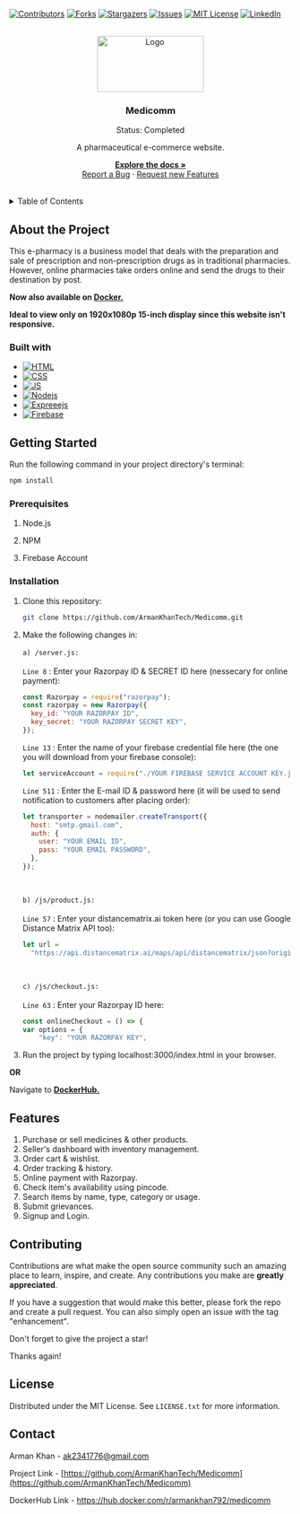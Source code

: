 [![Contributors][contributors-shield]][contributors-url]
[![Forks][forks-shield]][forks-url]
[![Stargazers][stars-shield]][stars-url]
[![Issues][issues-shield]][issues-url]
[![MIT License][license-shield]][license-url]
[![LinkedIn][linkedin-shield]][linkedin-url]

<br />
<div align="center">
  <a href="https://github.com/ArmanKhanTech/Medicomm/">
    <img src="https://github.com/ArmanKhanTech/Medicomm/assets/92728787/6e1b8187-48d7-40e9-8085-922471b1e1ca" alt="Logo" width="190" height="100">
  </a>

  <h3 align="center">Medicomm</h3>
  <p align="center">Status: Completed</p>
  <p align="center">A pharmaceutical e-commerce website.</p>

  <p align="center">
    <a href="https://github.com/ArmanKhanTech/Medicomm"><strong>Explore the docs »</strong></a>
    <br />
    <a href="https://github.com/ArmanKhanTech/Medicomm/issues">Report a Bug</a>
    ·
    <a href="https://github.com/ArmanKhanTech/Medicomm/issues">Request new Features</a>
  </p>
</div>
<br />



<details>
  <summary>Table of Contents</summary>
  <ol>
    <li>
      <a href="#about-the-project">About The Project</a>
      <ul>
        <li><a href="#built-with">Built with</a></li>
      </ul>
    </li>
    <li>
      <a href="#getting-started">Getting Started</a>
      <ul>
        <li><a href="#prerequisites">Prerequisites</a></li>
        <li><a href="#installation">Installation</a></li>
      </ul>
    </li>
    <li><a href="#features">Features</a></li>
    <li><a href="#contributing">Contributing</a></li>
    <li><a href="#license">License</a></li>
    <li><a href="#contact">Contact</a></li>
    <li><a href="#acknowledgments">Acknowledgments</a></li>
  </ol>
</details>



## About the Project

This e-pharmacy is a business model that deals with the preparation and sale of prescription and non-prescription drugs as in traditional pharmacies. However, online pharmacies take orders online and send the drugs to their destination by post.

**Now also available on <a href="https://hub.docker.com/r/armankhan792/medicomm"><b>Docker.</b></a>**

**Ideal to view only on 1920x1080p 15-inch display since this website isn't responsive.**


### Built with

- [![HTML][HTML]][HTML-url]
- [![CSS][CSS]][CSS-url]
- [![JS][JS]][JS-url]
- [![Nodejs][Nodejs]][Nodejs-url]
- [![Expreeejs][Expressjs]][Expressjs-url]
- [![Firebase][Firebase]][Firebase-url]



## Getting Started

Run the following command in your project directory's terminal:
  
  ```javascript
  npm install
  ```


### Prerequisites

<ol>
  <li>
    <p>Node.js</a>
  </li>
  <li>
    <p>NPM</a>
  </li>
  <li>
    <p>Firebase Account</a>
  </li>
</ol>


### Installation

1. Clone this repository:
   
   ```sh
   git clone https://github.com/ArmanKhanTech/Medicomm.git
   ```

2. Make the following changes in:
   <br/>
   <br />
   `a) /server.js:`
   <br />
   <br />
   `Line 8` : Enter your Razorpay ID & SECRET ID here (nessecary for online payment):

   ```javascript
   const Razorpay = require("razorpay");
   const razorpay = new Razorpay({
     key_id: "YOUR RAZORPAY ID",
     key_secret: "YOUR RAZORPAY SECRET KEY",
   });
   ```

   
   `Line 13` : Enter the name of your firebase credential file here (the one you will download from your firebase console):

   ```javascript
   let serviceAccount = require("./YOUR FIREBASE SERVICE ACCOUNT KEY.json");
   ```

   
   `Line 511` : Enter the E-mail ID & password here (it will be used to send notification to customers after placing order):

   ```javascript
   let transporter = nodemailer.createTransport({
     host: "smtp.gmail.com",
     auth: {
       user: "YOUR EMAIL ID",
       pass: "YOUR EMAIL PASSWORD",
     },
   });
   ```

   <br />
   
   `b) /js/product.js:`
   <br />
   <br />
   `Line 57` : Enter your distancematrix.ai token here (or you can use Google Distance Matrix API too):

   ```javascript
   let url =
     "https://api.distancematrix.ai/maps/api/distancematrix/json?origins=${sellerPin}&destinations=${userPin}&departure_time=now&key=YOUR TOKEN ID";
   ```

   <br />
   
   `c) /js/checkout.js:`
   <br />
   <br />
   `Line 63` : Enter your Razorpay ID here:

   ```javascript
   const onlineCheckout = () => {
   var options = {
       "key": "YOUR RAZORPAY KEY",
   ```


3. Run the project by typing localhost:3000/index.html in your browser.<br>

**OR**

Navigate to <a href="https://hub.docker.com/r/armankhan792/medicomm"><b>DockerHub.</b></a>



## Features

<ol>
  <li>
    Purchase or sell medicines & other products.
  </li>
  <li>
    Seller's dashboard with inventory management.
  </li>
  <li>
    Order cart & wishlist.
  </li>
  <li>
    Order tracking & history.
  </li>
  <li>
    Online payment with Razorpay.
  </li>
  <li>
    Check item's availability using pincode.
  </li>
  <li>
    Search items by name, type, category or usage.
  </li>
  <li>
    Submit grievances.
  </li>
  <li>
    Signup and Login.
  </li>
</ol>



## Contributing

Contributions are what make the open source community such an amazing place to learn, inspire, and create. Any contributions you make are **greatly appreciated**.

If you have a suggestion that would make this better, please fork the repo and create a pull request. You can also simply open an issue with the tag "enhancement".

Don't forget to give the project a star!

Thanks again!



## License

Distributed under the MIT License. See `LICENSE.txt` for more information.



## Contact

Arman Khan - ak2341776@gmail.com

Project Link - [https://github.com/ArmanKhanTech/Medicomm](https://github.com/ArmanKhanTech/Medicomm)

DockerHub Link - https://hub.docker.com/r/armankhan792/medicomm

[contributors-shield]: https://img.shields.io/github/contributors/ArmanKhanTech/Medicomm.svg?style=for-the-badge
[contributors-url]: https://github.com/ArmanKhanTech/Medicomm/graphs/contributors
[forks-shield]: https://img.shields.io/github/forks/ArmanKhanTech/Medicomm.svg?style=for-the-badge
[forks-url]: https://github.com/ArmanKhanTech/Medicomm/network/members
[stars-shield]: https://img.shields.io/github/stars/ArmanKhanTech/Medicomm.svg?style=for-the-badge
[stars-url]: https://github.com/ArmanKhanTech/Medicomm/stargazers
[issues-shield]: https://img.shields.io/github/issues/ArmanKhanTech/Medicomm.svg?style=for-the-badge
[issues-url]: https://github.com/ArmanKhanTech/Medicomm/issues
[license-shield]: https://img.shields.io/github/license/ArmanKhanTech/Medicomm.svg?style=for-the-badge
[license-url]: https://github.com/ArmanKhanTech/Medicomm/blob/master/LICENSE.txt
[linkedin-shield]: https://img.shields.io/badge/-LinkedIn-black.svg?style=for-the-badge&logo=linkedin&colorB=555
[linkedin-url]: https://www.linkedin.com/in/arman-khan-25b624205/
[HTML]: https://img.shields.io/badge/HTML-FFA500?style=for-the-badge&logo=html5&logoColor=white
[HTML-url]: https://www.w3schools.com/html/
[CSS]: https://img.shields.io/badge/CSS-A020F0?&style=for-the-badge&logo=css3&logoColor=white
[CSS-url]: https://www.w3schools.com/css/
[JS]: https://img.shields.io/badge/JavaScript-F7DF1E?style=for-the-badge&logo=javascript&logoColor=black
[JS-url]: https://www.w3schools.com/js/
[Nodejs]: https://img.shields.io/badge/Node.js-43853D?style=for-the-badge&logo=node.js&logoColor=white
[Nodejs-url]: https://nodejs.org/
[Expressjs]: https://img.shields.io/badge/express.js-%23404d59.svg?style=for-the-badge&logo=express&logoColor=%2361DAFB
[Expressjs-url]: https://expressjs.com/
[Firebase]: https://img.shields.io/badge/Firebase-039BE5?style=for-the-badge&logo=Firebase&logoColor=white
[Firebase-url]: https://firebase.google.com/
